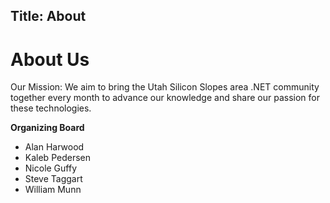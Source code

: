 Title: About
---
# About Us
Our Mission: We aim to bring the Utah Silicon Slopes area .NET community together every month to advance our knowledge and share our passion for these technologies.

**Organizing Board**
- Alan Harwood
- Kaleb Pedersen
- Nicole Guffy
- Steve Taggart
- William Munn
